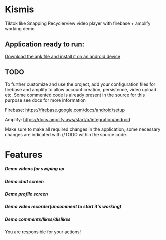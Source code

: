# Kismis
Tiktok like Snapping Recyclerview video player with firebase + amplify working demo

## Application ready to run:

[Download the apk file and install it on an android device](https://github.com/Simple-Harmonics/Kismis/tree/master/app/build/outputs/apk/debug)

## TODO
To further customize and use the project, add your configuration files for firebase and amplify to allow account creation, persistence, video upload etc. 
Some commented code is already present in the source for this purpose see docs for more information

Firebase: https://firebase.google.com/docs/android/setup

Amplify: https://docs.amplify.aws/start/q/integration/android

Make sure to make all required changes in the application, some necessary changes are indicated with //TODO within the source code.

# Features
##### Demo videos for swiping up
##### Demo chat screen
##### Demo profile screen
##### Demo video recorder(uncomment to start it's working)
##### Demo comments/likes/dislikes

You are responsible for your actions!
